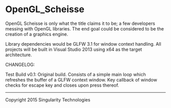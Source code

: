# OpenGL_Scheisse
OpenGL Scheisse is only what the title claims it to be; a few developers messing with OpenGL libraries.
The end goal could be considered to be the creation of a graphics engine.

Library dependencies would be GLFW 3.1 for window context handling. All projects will be built in Visual Studio 2013 using x64 as the target architecture.


CHANGELOG:

Test Build v0.1:
Original build. Consists of a simple main loop which refreshes the buffer of a GLFW context window.
Key callback of window checks for escape key and closes upon press thereof.

---------------------------------------------------------------------------------------------------



Copyright 2015 Singularity Technologies
